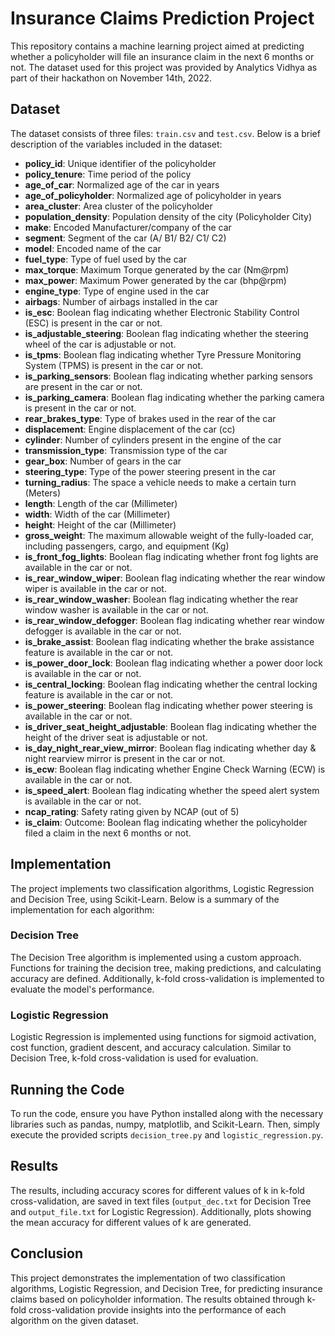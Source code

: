 # Insurance Claims Prediction Project

This repository contains a machine learning project aimed at predicting whether a policyholder will file an insurance claim in the next 6 months or not. The dataset used for this project was provided by Analytics Vidhya as part of their hackathon on November 14th, 2022.

## Dataset

The dataset consists of three files: `train.csv` and `test.csv`. Below is a brief description of the variables included in the dataset:

- **policy_id**: Unique identifier of the policyholder
- **policy_tenure**: Time period of the policy
- **age_of_car**: Normalized age of the car in years
- **age_of_policyholder**: Normalized age of policyholder in years
- **area_cluster**: Area cluster of the policyholder
- **population_density**: Population density of the city (Policyholder City)
- **make**: Encoded Manufacturer/company of the car
- **segment**: Segment of the car (A/ B1/ B2/ C1/ C2)
- **model**: Encoded name of the car
- **fuel_type**: Type of fuel used by the car
- **max_torque**: Maximum Torque generated by the car (Nm@rpm)
- **max_power**: Maximum Power generated by the car (bhp@rpm)
- **engine_type**: Type of engine used in the car
- **airbags**: Number of airbags installed in the car
- **is_esc**: Boolean flag indicating whether Electronic Stability Control (ESC) is present in the car or not.
- **is_adjustable_steering**: Boolean flag indicating whether the steering wheel of the car is adjustable or not.
- **is_tpms**: Boolean flag indicating whether Tyre Pressure Monitoring System (TPMS) is present in the car or not.
- **is_parking_sensors**: Boolean flag indicating whether parking sensors are present in the car or not.
- **is_parking_camera**: Boolean flag indicating whether the parking camera is present in the car or not.
- **rear_brakes_type**: Type of brakes used in the rear of the car
- **displacement**: Engine displacement of the car (cc)
- **cylinder**: Number of cylinders present in the engine of the car
- **transmission_type**: Transmission type of the car
- **gear_box**: Number of gears in the car
- **steering_type**: Type of the power steering present in the car
- **turning_radius**: The space a vehicle needs to make a certain turn (Meters)
- **length**: Length of the car (Millimeter)
- **width**: Width of the car (Millimeter)
- **height**: Height of the car (Millimeter)
- **gross_weight**: The maximum allowable weight of the fully-loaded car, including passengers, cargo, and equipment (Kg)
- **is_front_fog_lights**: Boolean flag indicating whether front fog lights are available in the car or not.
- **is_rear_window_wiper**: Boolean flag indicating whether the rear window wiper is available in the car or not.
- **is_rear_window_washer**: Boolean flag indicating whether the rear window washer is available in the car or not.
- **is_rear_window_defogger**: Boolean flag indicating whether rear window defogger is available in the car or not.
- **is_brake_assist**: Boolean flag indicating whether the brake assistance feature is available in the car or not.
- **is_power_door_lock**: Boolean flag indicating whether a power door lock is available in the car or not.
- **is_central_locking**: Boolean flag indicating whether the central locking feature is available in the car or not.
- **is_power_steering**: Boolean flag indicating whether power steering is available in the car or not.
- **is_driver_seat_height_adjustable**: Boolean flag indicating whether the height of the driver seat is adjustable or not.
- **is_day_night_rear_view_mirror**: Boolean flag indicating whether day & night rearview mirror is present in the car or not.
- **is_ecw**: Boolean flag indicating whether Engine Check Warning (ECW) is available in the car or not.
- **is_speed_alert**: Boolean flag indicating whether the speed alert system is available in the car or not.
- **ncap_rating**: Safety rating given by NCAP (out of 5)
- **is_claim**: Outcome: Boolean flag indicating whether the policyholder filed a claim in the next 6 months or not.

## Implementation

The project implements two classification algorithms, Logistic Regression and Decision Tree, using Scikit-Learn. Below is a summary of the implementation for each algorithm:

### Decision Tree

The Decision Tree algorithm is implemented using a custom approach. Functions for training the decision tree, making predictions, and calculating accuracy are defined. Additionally, k-fold cross-validation is implemented to evaluate the model's performance.

### Logistic Regression

Logistic Regression is implemented using functions for sigmoid activation, cost function, gradient descent, and accuracy calculation. Similar to Decision Tree, k-fold cross-validation is used for evaluation.

## Running the Code

To run the code, ensure you have Python installed along with the necessary libraries such as pandas, numpy, matplotlib, and Scikit-Learn. Then, simply execute the provided scripts `decision_tree.py` and `logistic_regression.py`.

## Results

The results, including accuracy scores for different values of k in k-fold cross-validation, are saved in text files (`output_dec.txt` for Decision Tree and `output_file.txt` for Logistic Regression). Additionally, plots showing the mean accuracy for different values of k are generated.

## Conclusion

This project demonstrates the implementation of two classification algorithms, Logistic Regression, and Decision Tree, for predicting insurance claims based on policyholder information. The results obtained through k-fold cross-validation provide insights into the performance of each algorithm on the given dataset.